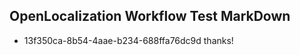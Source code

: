 ## OpenLocalization Workflow Test MarkDown
* 13f350ca-8b54-4aae-b234-688ffa76dc9d 
thanks!<!--HONumber=Mar16_HO2-->
